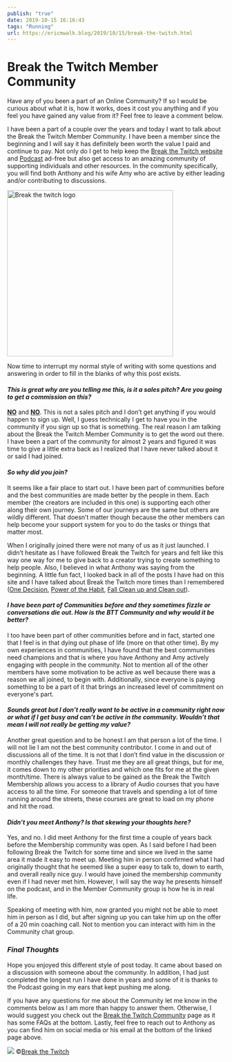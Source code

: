 ```yaml
---
publish: "true"
date: 2019-10-15 16:16:43
tags: "Running"
url: https://ericmwalk.blog/2019/10/15/break-the-twitch.html
---
```


# Break the Twitch Member Community

Have any of you been a part of an Online Community? If so I would be curious about what it is, how it works, does it cost you anything and if you feel you have gained any value from it? Feel free to leave a comment below.

I have been a part of a couple over the years and today I want to talk about the Break the Twitch Member Community. I have been a member since the beginning and I will say it has definitely been worth the value I paid and continue to pay. Not only do I get to help keep the <a rel="noreferrer noopener" aria-label="Break the Twitch website (opens in a new tab)" href="https://www.breakthetwitch.com/" target="_blank">Break the Twitch website</a> and <a rel="noreferrer noopener" aria-label="podcast (opens in a new tab)" href="https://www.breakthetwitch.com/podcast-overview/" target="_blank">Podcast</a> ad-free but also get access to an amazing community of supporting individuals and other resources. In the community specifically, you will find both Anthony and his wife Amy who are active by either leading and/or contributing to discussions.

<img src="uploads/2022/7024210b22.png" alt="Break the twitch logo" title="break-the-twitch-logo.png" border="0" width="384" height="384" />

Now time to interrupt my normal style of writing with some questions and answering in order to fill in the blanks of why this post exists.

#### <i>This is great why are you telling me this, is it a sales pitch? Are you going to get a commission on this?</i>
<b><u>NO</u></b> and <b><u>NO</u></b>. This is not a sales pitch and I don’t get anything if you would happen to sign up. Well, I guess technically I get to have you in the community if you sign up so that is something. The real reason I am talking about the Break the Twitch Member Community is to get the word out there. I have been a part of the community for almost 2 years and figured it was time to give a little extra back as I realized that I have never talked about it or said I had joined.

#### <i>So why did you join?</i>
It seems like a fair place to start out. I have been part of communities before and the best communities are made better by the people in them. Each member (the creators are included in this one) is supporting each other along their own journey. Some of our journeys are the same but others are wildly different. That doesn’t matter though because the other members can help become your support system for you to do the tasks or things that matter most.

When I originally joined there were not many of us as it just launched. I didn’t hesitate as I have followed Break the Twitch for years and felt like this way one way for me to give back to a creator trying to create something to help people. Also, I believed in what Anthony was saying from the beginning. A little fun fact, I looked back in all of the posts I have had on this site and I have talked about Break the Twitch more times than I remembered (<a href="https://ericmwalk.blog/2018/12/06/one-decision.html">One Decision</a>, <a href="https://ericmwalk.blog/2016/02/19/power-of-the.html">Power of the Habit</a>, <a href="https://ericmwalk.blog/2017/10/05/fall-clean-up.html">Fall Clean up and Clean out</a>).

#### <i>I have been part of Communities before and they sometimes fizzle or conversations die out. How is the BTT Community and why would it be better?</i>
I too have been part of other communities before and in fact, started one that I feel is in that dying out phase of life (more on that other time). By my own experiences in communities, I have found that the best communities need champions and that is where you have Anthony and Amy actively engaging with people in the community. Not to mention all of the other members have some motivation to be active as well because there was a reason we all joined, to begin with. Additionally, since everyone is paying something to be a part of it that brings an increased level of commitment on everyone's part.

#### <i>Sounds great but I don’t really want to be active in a community right now or what if I get busy and can’t be active in the community. Wouldn’t that mean I will not really be getting my value?</i>
Another great question and to be honest I am that person a lot of the time. I will not lie I am not the best community contributor. I come in and out of discussions all of the time. It is not that I don’t find value in the discussion or monthly challenges they have. Trust me they are all great things, but for me, it comes down to my other priorities and which one fits for me at the given month/time. There is always value to be gained as the Break the Twitch Membership allows you access to a library of Audio courses that you have access to all the time. For someone that travels and spending a lot of time running around the streets, these courses are great to load on my phone and hit the road.

#### <i>Didn’t you meet Anthony? Is that skewing your thoughts here?</i>
Yes, and no. I did meet Anthony for the first time a couple of years back before the Membership community was open. As I said before I had been following Break the Twitch for some time and since we lived in the same area it made it easy to meet up. Meeting him in person confirmed what I had originally thought that he seemed like a super easy to talk to, down to earth, and overall really nice guy. I would have joined the membership community even if I had never met him. However, I will say the way he presents himself on the podcast, and in the Member Community group is how he is in real life.

Speaking of meeting with him, now granted you might not be able to meet him in person as I did, but after signing up you can take him up on the offer of a 20 min coaching call. Not to mention you can interact with him in the Community chat group.

### <i>Final Thoughts</i>
Hope you enjoyed this different style of post today. It came about based on a discussion with someone about the community. In addition, I had just completed the longest run I have done in years and some of it is thanks to the Podcast going in my ears that kept pushing me along.

If you have any questions for me about the Community let me know in the comments below as I am more than happy to answer them. Otherwise, I would suggest you check out the <a rel="noreferrer noopener" aria-label=" (opens in a new tab)" href="https://www.breakthetwitch.com/community/" target="_blank">Break the Twitch Community</a> page as it has some FAQs at the bottom. Lastly, feel free to reach out to Anthony as you can find him on social media or his email at the bottom of the linked page above.

![](https://ericmwalk.blog/uploads/2021/9bd5dbc608.jpg)
©<a href="https://www.instagram.com/p/B08TGJInEkX/">Break the Twitch</a>
